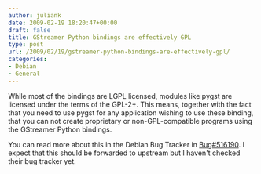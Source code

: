 ```yaml
---
author: juliank
date: 2009-02-19 18:20:47+00:00
draft: false
title: GStreamer Python bindings are effectively GPL
type: post
url: /2009/02/19/gstreamer-python-bindings-are-effectively-gpl/
categories:
- Debian
- General
---
```


While most of the bindings are LGPL licensed, modules like pygst are licensed under the terms of the GPL-2+. This means, together with the fact that you need to use pygst for any application wishing to use these binding, that you can not create proprietary or non-GPL-compatible programs using the GStreamer Python bindings.

You can read more about this in the Debian Bug Tracker in [Bug#516190](http://bugs.debian.org/516190). I expect that this should be forwarded to upstream but I haven't checked their bug tracker yet. 
